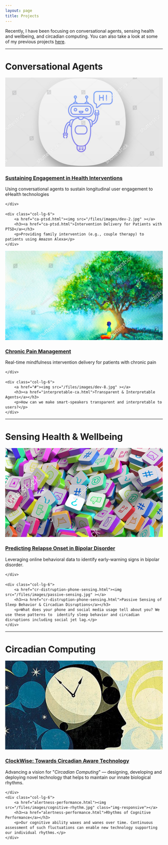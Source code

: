 ```yaml
---
layout: page
title: Projects
---
```


Recently, I have been focusing on conversational agents, sensing health and wellbeing, and circadian computing.
You can also take a look at some of my previous projects [here](archived.html).

<div class="row">
    <div class="col-md-12 text-center">
        <hr>
        <h1> Conversational Agents </h1>
    </div>
</div>

<div class="row">
    <div class="col-lg-6">
        <a href="ca-engagement.html"><img src="/files/images/dev-1.jpg" ></a>
        <h3><a href="ca-engagement.html">Sustaining Engagement in Health Interventions</a></h3>
        <p>Using conversational agents to sustain longitudinal user engagement to eHealth technologies</p>

    </div>

    <div class="col-lg-6">
        <a href="ca-ptsd.html"><img src="/files/images/dev-2.jpg" ></a>
        <h3><a href="ca-ptsd.html">Intervention Delivery for Patients with PTSD</a></h3>
        <p>Providing family intervention (e.g., couple therapy) to patients using Amazon Alexa</p>
    </div>

</div>

<div class="row">
    <div class="col-lg-6">
        <a href="ca-chronic-pain.html"><img src="/files/images/dev-3.jpg" ></a>
        <h3><a href="ca-chronic-pain">Chronic Pain Management</a></h3>
        <p>Real-time mindfulness intervention delivery for patients with chronic pain</p>

    </div>

    <div class="col-lg-6">
        <a href="#"><img src="/files/images/dev-8.jpg" ></a>
        <h3><a href="interpretable-ca.html">Transparent & Interpretable Agents</a></h3>
        <p>How can we make smart-speakers transparent and interpretable to users?</p>
    </div>
</div>

<div class="row">
    <div class="col-md-12 text-center">
        <hr>
        <h1> Sensing Health & Wellbeing </h1>
    </div>
</div>

<div class="row">
    <div class="col-lg-6">
        <a href="bd-prediction.html"><img src="/files/images/dev-5.jpg" ></a>
        <h3><a href="bd-prediction.html">Predicting Relapse Onset in Bipolar Disorder</a></h3>
        <p>Leveraging online behavioral data to identify early-warning signs in bipolar disorder.</p>

    </div>

    <div class="col-lg-6">
        <a href="cr-distruption-phone-sensing.html"><img src="/files/images/passive-sensing.jpg" ></a>
        <h3><a href="cr-distruption-phone-sensing.html">Passive Sensing of Sleep Behavior & Circadian Disruptions</a></h3>
        <p>What does your phone and social media usage tell about you? We use these patterns to  identify sleep behavior and circadian disruptions including social jet lag.</p>
    </div>


</div>




<div class="row">
    <div class="col-md-12 text-center">
        <hr>
        <h1> Circadian Computing </h1>
    </div>
</div>

<div class="row">
    <div class="col-lg-6">
        <a href="clockwise.html"><img src="/files/images/clockwise-1.jpg" ></a>
        <h3><a href="clockwise.html">ClockWise: Towards Circadian Aware Technology</a></h3>
        <p>Advancing a vision for "<em>Circadian Computing</em>" — designing, developing and deploying novel technology that helps to maintain our innate biological rhythms.</p>

    </div>
    <div class="col-lg-6">
        <a href="alertness-performance.html"><img src="/files/images/cognitive-rhythm.jpg" class="img-responsive"></a>
        <h3><a href="alertness-performance.html">Rhythms of Cognitive Performance</a></h3>
        <p>Our cognitive ability waxes and wanes over time. Continuous assessment of such fluctuations can enable new technology supporting our individual rhythms.</p>
    </div>

</div>
